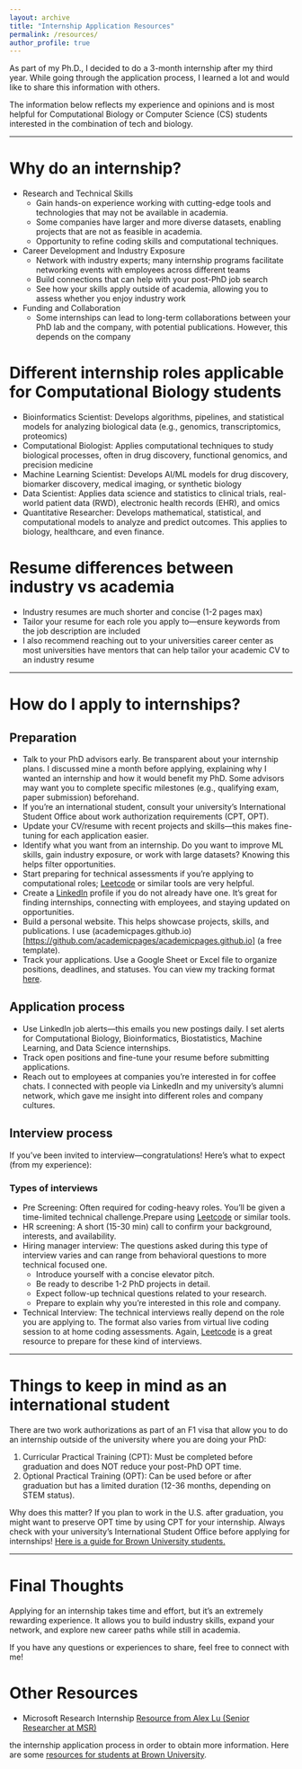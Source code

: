 ```yaml
---
layout: archive
title: "Internship Application Resources"
permalink: /resources/
author_profile: true
---
```


As part of my Ph.D., I decided to do a 3-month internship after my third year. While going through the application process, I learned a lot and would like to share this information with others.

The information below reflects my experience and opinions and is most helpful for Computational Biology or Computer Science (CS) students interested in the combination of tech and biology.

---

# Why do an internship?
* Research and Technical Skills 
  - Gain hands-on experience working with cutting-edge tools and technologies that may not be available in academia.
  - Some companies have larger and more diverse datasets, enabling projects that are not as feasible in academia.
  - Opportunity to refine coding skills and computational techniques.
* Career Development and Industry Exposure
  - Network with industry experts; many internship programs facilitate networking events with employees across different teams
  - Build connections that can help with your post-PhD job search
  - See how your skills apply outside of academia, allowing you to assess whether you enjoy industry work
* Funding and Collaboration
  - Some internships can lead to long-term collaborations between your PhD lab and the company, with potential publications. However, this depends on the company

# Different internship roles applicable for Computational Biology students
- Bioinformatics Scientist: Develops algorithms, pipelines, and statistical models for analyzing biological data (e.g., genomics, transcriptomics, proteomics)
- Computational Biologist: Applies computational techniques to study biological processes, often in drug discovery, functional genomics, and precision medicine
- Machine Learning Scientist: Develops AI/ML models for drug discovery, biomarker discovery, medical imaging, or synthetic biology
- Data Scientist: Applies data science and statistics to clinical trials, real-world patient data (RWD), electronic health records (EHR), and omics
- Quantitative Researcher: Develops mathematical, statistical, and computational models to analyze and predict outcomes. This applies to biology, healthcare, and even finance.

# Resume differences between industry vs academia
- Industry resumes are much shorter and concise (1-2 pages max)
- Tailor your resume for each role you apply to—ensure keywords from the job description are included
- I also recommend reaching out to your universities career center as most universities have mentors that can help tailor your academic CV to an industry resume

---

# How do I apply to internships?
## Preparation
- Talk to your PhD advisors early. Be transparent about your internship plans. I discussed mine a month before applying, explaining why I wanted an internship and how it would benefit my PhD. Some advisors may want you to complete specific milestones (e.g., qualifying exam, paper submission) beforehand.
- If you’re an international student, consult your university’s International Student Office about work authorization requirements (CPT, OPT).
- Update your CV/resume with recent projects and skills—this makes fine-tuning for each application easier.
- Identify what you want from an internship. Do you want to improve ML skills, gain industry exposure, or work with large datasets? Knowing this helps filter opportunities.
- Start preparing for technical assessments if you’re applying to computational roles; [Leetcode](https://leetcode.com/) or similar tools are very helpful.
- Create a [LinkedIn](https://www.linkedin.com/feed/) profile if you do not already have one.  It’s great for finding internships, connecting with employees, and staying updated on opportunities.
- Build a personal website. This helps showcase projects, skills, and publications. I use (academicpages.github.io)[https://github.com/academicpages/academicpages.github.io] (a free template).
- Track your applications. Use a Google Sheet or Excel file to organize positions, deadlines, and statuses. You can view my tracking format  [here](https://docs.google.com/spreadsheets/d/1xePFswsmH7u2TVA-dDCfp3ZPI5q57kveig0F4LQX6_A/edit?usp=sharing).

## Application process
- Use LinkedIn job alerts—this emails you new postings daily. I set alerts for Computational Biology, Bioinformatics, Biostatistics, Machine Learning, and Data Science internships.
- Track open positions and fine-tune your resume before submitting applications.
- Reach out to employees at companies you’re interested in for coffee chats. I connected with people via LinkedIn and my university’s alumni network, which gave me insight into different roles and company cultures.

## Interview process
If you’ve been invited to interview—congratulations! Here’s what to expect (from my experience):

### Types of interviews
- Pre Screening: Often required for coding-heavy roles. You’ll be given a time-limited technical challenge.Prepare using [Leetcode](https://leetcode.com/) or similar tools.
- HR screening: A short (15-30 min) call to confirm your background, interests, and availability.
- Hiring manager interview: The questions asked during this type of interview varies and can range from behavioral questions to more technical focused one. 
  - Introduce yourself with a concise elevator pitch.
  - Be ready to describe 1-2 PhD projects in detail.
  - Expect follow-up technical questions related to your research.
  - Prepare to explain why you’re interested in this role and company.
- Technical Interview: The technical interviews really depend on the role you are applying to. The format also varies from virtual live coding session to at home coding assessments. Again, [Leetcode](https://leetcode.com/) is a great resource to prepare for these kind of interviews.

---

# Things to keep in mind as an international student
There are two work authorizations as part of an F1 visa that allow you to do an internship outside of the university where you are doing your PhD: 
  1. Curricular Practical Training (CPT): Must be completed before graduation and does NOT reduce your post-PhD OPT time.
  2. Optional Practical Training (OPT): Can be used before or after graduation but has a limited duration (12-36 months, depending on STEM status).

Why does this matter? If you plan to work in the U.S. after graduation, you might want to preserve OPT time by using CPT for your internship.  Always check with your university’s International Student Office before applying for internships!
[Here is a guide for Brown University students.](https://oisss.brown.edu/international-students/currently-brown/f-1-students/employment/cpt)

---

# Final Thoughts

Applying for an internship takes time and effort, but it’s an extremely rewarding experience. It allows you to build industry skills, expand your network, and explore new career paths while still in academia.

If you have any questions or experiences to share, feel free to connect with me!

# Other Resources
- Microsoft Research Internship [Resource from Alex Lu (Senior Researcher at MSR)](https://www.alexluresearch.com/resources/internships/)














the internship application process in order to obtain more information. Here are some [resources for students at Brown University](https://oisss.brown.edu/international-students/currently-brown/f-1-students/employment/cpt).